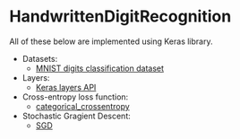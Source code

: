 # HandwrittenDigitRecognition

All of these below are implemented using Keras library.

* Datasets:
  *   [MNIST digits classification dataset](https://keras.io/api/datasets/mnist/)
* Layers:
  *   [Keras layers API](https://keras.io/api/layers/)
* Cross-entropy loss function:
  *   [categorical_crossentropy](https://keras.io/api/losses/probabilistic_losses/#categoricalcrossentropy-function)
* Stochastic Gragient Descent:
  *   [SGD](https://keras.io/api/optimizers/sgd/)

